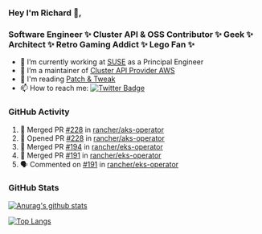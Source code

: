 ### Hey I'm Richard 👋, 

<h3 align="left">Software Engineer ✨ Cluster API & OSS Contributor ✨ Geek ✨ Architect ✨ Retro Gaming Addict ✨ Lego Fan ✨</h3>

- 🔭 I’m currently working at [SUSE](https://www.suse.com/) as a Principal Engineer
- 👯 I’m a maintainer of [Cluster API Provider AWS](https://github.com/kubernetes-sigs/cluster-api-provider-aws)
- 💬 I'm reading [Patch & Tweak](https://bjooks.com/products/patch-tweak-exploring-modular-synthesis)
- 📫 How to reach me: [![Twitter Badge](https://img.shields.io/badge/-@fruit_case-00acee?style=flat&logo=Twitter&logoColor=white)](https://twitter.com/intent/follow?screen_name=fruit_case "Follow on Twitter")

### GitHub Activity 

<!--START_SECTION:activity-->
1. 🎉 Merged PR [#228](https://github.com/rancher/aks-operator/pull/228) in [rancher/aks-operator](https://github.com/rancher/aks-operator)
2. 💪 Opened PR [#228](https://github.com/rancher/aks-operator/pull/228) in [rancher/aks-operator](https://github.com/rancher/aks-operator)
3. 🎉 Merged PR [#194](https://github.com/rancher/eks-operator/pull/194) in [rancher/eks-operator](https://github.com/rancher/eks-operator)
4. 🎉 Merged PR [#191](https://github.com/rancher/eks-operator/pull/191) in [rancher/eks-operator](https://github.com/rancher/eks-operator)
5. 🗣 Commented on [#191](https://github.com/rancher/eks-operator/issues/191) in [rancher/eks-operator](https://github.com/rancher/eks-operator)
<!--END_SECTION:activity-->

### GitHub Stats

[![Anurag's github stats](https://github-readme-stats.vercel.app/api?username=richardcase&count_private=true&show_icons=true)](https://github.com/anuraghazra/github-readme-stats)

[![Top Langs](https://github-readme-stats.vercel.app/api/top-langs/?username=richardcase&hide=html&layout=compact)](https://github.com/anuraghazra/github-readme-stats)
